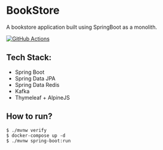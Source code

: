 # BookStore
A bookstore application built using SpringBoot as a monolith.

[![GitHub Actions](https://github.com/sivaprasadreddy/bookstore/actions/workflows/maven.yml/badge.svg)](https://github.com/sivaprasadreddy/bookstore/actions/workflows/maven.yml)

## Tech Stack:
* Spring Boot
* Spring Data JPA
* Spring Data Redis
* Kafka
* Thymeleaf + AlpineJS

## How to run?

```shell
$ ./mvnw verify
$ docker-compose up -d
$ ./mvnw spring-boot:run
```